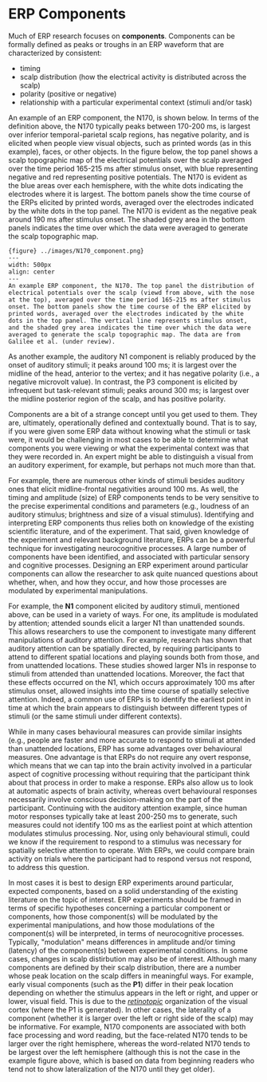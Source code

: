 # ERP Components

Much of ERP research focuses on **components**. Components can be formally defined as peaks or troughs in an ERP waveform that are characterized by consistent:
- timing
- scalp distribution (how the electrical activity is distributed across the scalp)
- polarity (positive or negative)
- relationship with a particular experimental context (stimuli and/or task)

An example of an ERP component, the N170, is shown below. In terms of the definition above, the N170 typically peaks between 170-200 ms, is largest over inferior temporal-parietal scalp regions, has negative polarity, and is elicited when people view visual objects, such as printed words (as in this example), faces, or other objects. In the figure below, the top panel shows a scalp topographic map of the electrical potentials over the scalp averaged over the time period 165-215 ms after stimulus onset, with blue representing negative and red representing positive potentials. The N170 is evident as the blue areas over each hemisphere, with the white dots indicating the electrodes where it is largest. The bottom panels show the time course of the ERPs elicited by printed words, averaged over the electrodes indicated by the white dots in the top panel. The N170 is evident as the negative peak around 190 ms after stimulus onset. The shaded grey area in the bottom panels indicates the time over which the data were averaged to generate the scalp topographic map.

```
{figure} ../images/N170_component.png}
---
width: 500px
align: center
---
An example ERP component, the N170. The top panel the distribution of electrical potentials over the scalp (viewd from above, with the nose at the top), averaged over the time period 165-215 ms after stimulus onset. The bottom panels show the time course of the ERP elicited by printed words, averaged over the electrodes indicated by the white dots in the top panel. The vertical line represents stimulus onset, and the shaded grey area indicates the time over which the data were averaged to generate the scalp topographic map. The data are from Galilee et al. (under review).
```


As another example, the auditory N1 component is reliably produced by the onset of auditory stimuli; it peaks around 100 ms; it is largest over the midline of the head, anterior to the vertex; and it has negative polarity (i.e., a negative microvolt value). In contrast, the P3 component is elicited by infrequent but task-relevant stimuli; peaks around 300 ms; is largest over the midline posterior region of the scalp, and has positive polarity.

Components are a bit of a strange concept until you get used to them. They are, ultimately, operationally defined and contextually bound. That is to say, if you were given some ERP data without knowing what the stimuli or task were, it would be challenging in most cases to be able to determine what components you were viewing or what the experimental context was that they were recorded in. An expert might be able to distinguish a visual from an auditory experiment, for example, but perhaps not much more than that. 

For example, there are numerous other kinds of stimuli besides auditory ones that elicit midline-frontal negativities around 100 ms. As well, the timing and amplitude (size) of ERP components tends to be very sensitive to the precise experimental conditions and parameters (e.g., loudness of an auditory stimulus; brightness and size of a visual stimulus). Identifying and interpreting ERP components thus relies both on knowledge of the existing scientific literature, and of the experiment. That said, given knowledge of the experiment and relevant background literature, ERPs can be a powerful technique for investigating neurocognitive processes. A large number of components have been identified, and associated with particular sensory and cognitive processes. Designing an ERP experiment around particular components can allow the researcher to ask quite nuanced questions about whether, when, and how they occur, and how those processes are modulated by experimental manipulations.

For example, the **N1** component elicited by auditory stimuli, mentioned above, can be used in a variety of ways. For one, its amplitude is modulated by attention; attended sounds elicit a larger N1 than unattended sounds. This allows researchers to use the component to investigate many different manipulations of auditory attention. For example, research has shown that auditory attention can be spatially directed, by requiring participants to attend to different spatial locations and playing sounds both from those, and from unattended locations. These studies showed larger N1s in response to stimuli from attended than unattended locations. Moreover, the fact that these effects occurred on the N1, which occurs approximately 100 ms after stimulus onset, allowed insights into the time course of spatially selective attention. Indeed, a common use of ERPs is to identify the earliest point in time at which the brain appears to distinguish between different types of stimuli (or the same stimuli under different contexts).

While in many cases behavioural measures can provide similar insights (e.g., people are faster and more accurate to respond to stimuli at attended than unattended locations, ERP has some advantages over behavioural measures. One advantage is that ERPs do not require any overt response, which means that we can tap into the brain activity involved in a particular aspect of cognitive processing without requiring that the participant think about that process in order to make a response. ERPs also allow us to look at automatic aspects of brain activity, whereas overt behavioural responses necessarily involve conscious decision-making on the part of the participant. Continuing with the auditory attention example, since human motor responses typically take at least 200-250 ms to generate, such measures could not identify 100 ms as the earliest point at which attention modulates stimulus processing. Nor, using only behavioural stimuli, could we know if the requirement to respond to a stimulus was necessary for spatially selective attention to operate. With ERPs, we could compare brain activity on trials where the participant had to respond versus not respond, to address this question.

In most cases it is best to design ERP experiments around particular, expected components, based on a solid understanding of the existing literature on the topic of interest. ERP experiments should be framed in terms of specific hypotheses concerning a particular component or components, how those component(s) will be modulated by the experimental manipulations, and how those modulations of the component(s) will be interpreted, in terms of neurocognitive processes. Typically, "modulation" means differences in amplitude and/or timing (latency) of the component(s) between experimental conditions. In some cases, changes in scalp distirbution may also be of interest. Although many components are defined by their scalp distribution, there are a number whose peak location on the scalp differs in meaningful ways. For example, early visual components (such as the **P1**) differ in their peak location depending on whether the stimulus appears in the left or right, and upper or lower, visual field. This is due to the [*retinotopic*](https://en.wikipedia.org/wiki/Retinotopy) organization of the visual cortex (where the P1 is generated). In other cases, the laterality of a component (whether it is larger over the left or right side of the scalp) may be informative. For example, N170 components are associated with both face processing and word reading, but the face-related N170 tends to be larger over the right hemisphere, whereas the word-related N170 tends to be largest over the left hemisphere (although this is not the case in the example figure above, which is based on data from beginning readers who tend not to show lateralization of the N170 until they get older). 
